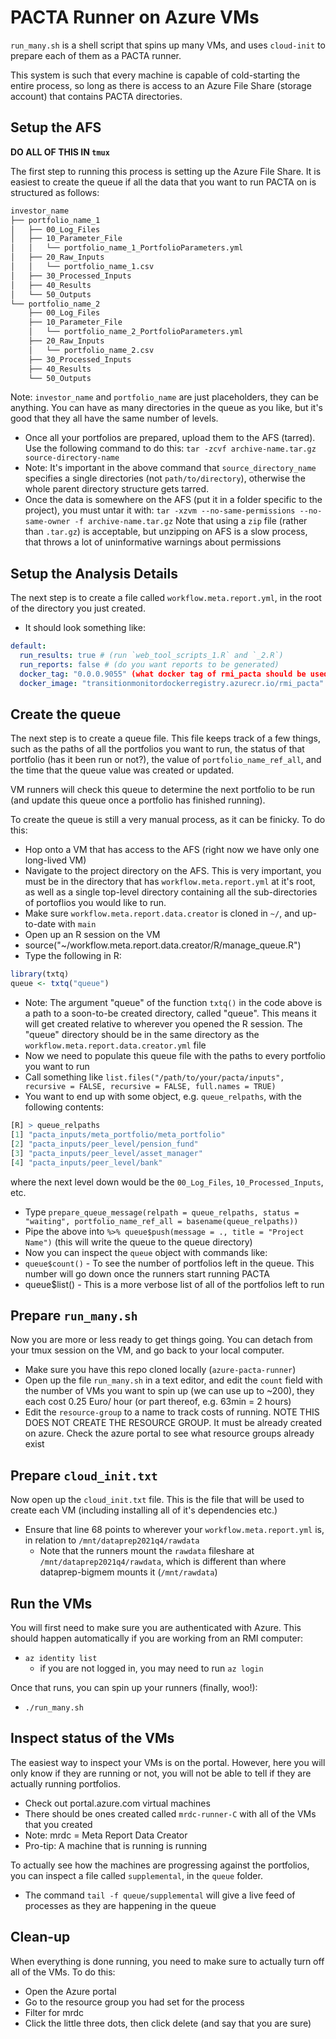 # PACTA Runner on Azure VMs

`run_many.sh` is a shell script that spins up many VMs, and uses `cloud-init` to prepare each of them as a PACTA runner.

This system is such that every machine is capable of cold-starting the entire process, so long as there is access to an Azure File Share (storage account) that contains PACTA directories.

## Setup the AFS

**DO ALL OF THIS IN `tmux`**

The first step to running this process is setting up the Azure File Share.
It is easiest to create the queue if all the data that you want to run PACTA on is structured as follows:

``` bash
investor_name
├── portfolio_name_1
│   ├── 00_Log_Files
│   ├── 10_Parameter_File
│   │   └── portfolio_name_1_PortfolioParameters.yml
│   ├── 20_Raw_Inputs
│   │   └── portfolio_name_1.csv
│   ├── 30_Processed_Inputs
│   ├── 40_Results
│   └── 50_Outputs
└── portfolio_name_2
    ├── 00_Log_Files
    ├── 10_Parameter_File
    │   └── portfolio_name_2_PortfolioParameters.yml
    ├── 20_Raw_Inputs
    │   └── portfolio_name_2.csv
    ├── 30_Processed_Inputs
    ├── 40_Results
    └── 50_Outputs
````
Note: `investor_name` and `portfolio_name` are just placeholders, they can be anything. You can have as many directories in the queue as you like, but it's good that they all have the same number of levels. 

* Once all your portfolios are prepared, upload them to the AFS (tarred). Use the following command to do this: `tar -zcvf archive-name.tar.gz source-directory-name`
* Note: It's important in the above command that `source_directory_name` specifies a single directories (not `path/to/directory`), otherwise the whole parent directory structure gets tarred. 
* Once the data is somewhere on the AFS (put it in a folder specific to the project), you must untar it with: `tar -xzvm --no-same-permissions --no-same-owner -f archive-name.tar.gz`
Note that using a `zip` file (rather than `.tar.gz`) is acceptable, but unzipping on AFS is a slow process, that throws a lot of uninformative warnings about permissions

## Setup the Analysis Details

The next step is to create a file called `workflow.meta.report.yml`, in the root of the directory you just created. 

* It should look something like:
``` yml
default:
  run_results: true # (run `web_tool_scripts_1.R` and `_2.R`)
  run_reports: false # (do you want reports to be generated)
  docker_tag: "0.0.0.9055" (what docker tag of rmi_pacta should be used, it MUST be on the registry)
  docker_image: "transitionmonitordockerregistry.azurecr.io/rmi_pacta" (image to use, must be on TM registry otherwise runners won't see it)
```

## Create the queue

The next step is to create a queue file. This file keeps track of a few things, such as the paths of all the portfolios you want to run, the status of that portfolio (has it been run or not?), the value of `portfolio_name_ref_all`, and the time that the queue value was created or updated. 

VM runners will check this queue to determine the next portfolio to be run (and update this queue once a portfolio has finished running).

To create the queue is still a very manual process, as it can be finicky. To do this:
* Hop onto a VM that has access to the AFS (right now we have only one long-lived VM)
* Navigate to the project directory on the AFS. This is very important, you must be in the directory that has `workflow.meta.report.yml` at it's root, as well as a single top-level directory containing all the sub-directories of portoflios you would like to run.
* Make sure `workflow.meta.report.data.creator` is cloned in `~/`, and up-to-date with `main`
* Open up an R session on the VM
* source("~/workflow.meta.report.data.creator/R/manage_queue.R")
* Type the following in R:
``` r
library(txtq)
queue <- txtq("queue")
```
* Note: The argument "queue" of the function `txtq()` in the code above is a path to a soon-to-be created directory, called "queue". This means it will get created relative to wherever you opened the R session. The "queue" directory should be in the same directory as the `workflow.meta.report.data.creator.yml` file
* Now we need to populate this queue file with the paths to every portfolio you want to run
* Call something like `list.files("/path/to/your/pacta/inputs", recursive = FALSE, recursive = FALSE, full.names = TRUE)`
* You want to end up with some object, e.g. `queue_relpaths`, with the following contents: 
``` r
[R] > queue_relpaths
[1] "pacta_inputs/meta_portfolio/meta_portfolio"
[2] "pacta_inputs/peer_level/pension_fund"
[3] "pacta_inputs/peer_level/asset_manager"
[4] "pacta_inputs/peer_level/bank"
```

where the next level down would be the `00_Log_Files`, `10_Processed_Inputs`, etc.

* Type `prepare_queue_message(relpath = queue_relpaths, status = "waiting", portfolio_name_ref_all = basename(queue_relpaths))`
* Pipe the above into `%>% queue$push(message = ., title = "Project Name")` (this will write the queue to the queue directory)
* Now you can inspect the `queue` object with commands like: 
* `queue$count()` - To see the number of portfolios left in the queue. This number will go down once the runners start running PACTA
* queue$list() - This is a more verbose list of all of the portfolios left to run

## Prepare `run_many.sh`

Now you are more or less ready to get things going. You can detach from your tmux session on the VM, and go back to your local computer. 

* Make sure you have this repo cloned locally (`azure-pacta-runner`)
* Open up the file `run_many.sh` in a text editor, and edit the `count` field with the number of VMs you want to spin up (we can use up to ~200), they each cost 0.25 Euro/ hour (or part thereof, e.g. 63min = 2 hours)
* Edit the `resource-group` to a name to track costs of running. NOTE THIS DOES NOT CREATE THE RESOURCE GROUP. It must be already created on azure. Check the azure portal to see what resource groups already exist

## Prepare `cloud_init.txt`

Now open up the `cloud_init.txt` file. This is the file that will be used to create each VM (including installing all of it's dependencies etc.)

* Ensure that line 68 points to wherever your `workflow.meta.report.yml` is, in relation to `/mnt/dataprep2021q4/rawdata`
  * Note that the runners mount the `rawdata` fileshare at `/mnt/dataprep2021q4/rawdata`, which is different than where dataprep-bigmem mounts it (`/mnt/rawdata`)

## Run the VMs

You will first need to make sure you are authenticated with Azure. This should happen automatically if you are working from an RMI computer:

* `az identity list`
  * if you are not logged in, you may need to run `az login`

Once that runs, you can spin up your runners (finally, woo!):
* `./run_many.sh`

## Inspect status of the VMs

 The easiest way to inspect your VMs is on the portal. However, here you will only know if they are running or not, you will not be able to tell if they are actually running portfolios.

* Check out portal.azure.com virtual machines
* There should be ones created called `mrdc-runner-C` with all of the VMs that you created
* Note: mrdc = Meta Report Data Creator
* Pro-tip: A machine that is running is running

To actually see how the machines are progressing against the portfolios, you can inspect a file called `supplemental`, in the `queue` folder.

* The command `tail -f queue/supplemental` will give a live feed of processes as they are happening in the queue

## Clean-up

When everything is done running, you need to make sure to actually turn off all of the VMs. To do this:

* Open the Azure portal
* Go to the resource group you had set for the process
* Filter for mrdc
* Click the little three dots, then click delete (and say that you are sure)
